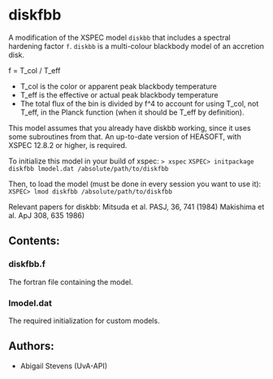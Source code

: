 # diskfbb
A modification of the XSPEC model `diskbb` that includes a spectral hardening 
factor `f`. `diskbb` is a multi-colour blackbody model of an accretion disk.

f = T_col / T_eff
* T_col is the color or apparent peak blackbody temperature
* T_eff is the effective or actual peak blackbody temperature
* The total flux of the bin is divided by f^4 to account for using T_col, not 
T_eff, in the Planck function (when it should be T_eff by definition).

This model assumes that you already have diskbb working, since it uses some 
subroutines from that. 
An up-to-date version of HEASOFT, with XSPEC 12.8.2 or higher, is required.

To initialize this model in your build of xspec: 
`> xspec`
`XSPEC> initpackage diskfbb lmodel.dat /absolute/path/to/diskfbb`

Then, to load the model (must be done in every session you want to use it):
`XSPEC> lmod diskfbb /absolute/path/to/diskfbb`

Relevant papers for diskbb: 
Mitsuda et al. PASJ, 36, 741 (1984)
Makishima et al. ApJ 308, 635 1986)

## Contents:

### diskfbb.f
The fortran file containing the model.
### lmodel.dat
The required initialization for custom models.

## Authors:
* Abigail Stevens (UvA-API)

